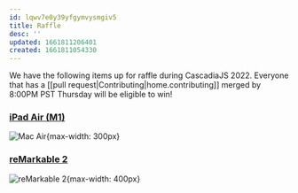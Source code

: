 ```yaml
---
id: lqwv7e0y39yfgymvysmgiv5
title: Raffle
desc: ''
updated: 1661811206401
created: 1661811054330
---
```



We have the following items up for raffle during CascadiaJS 2022. Everyone that has a [[pull request|Contributing|home.contributing]] merged by 8:00PM PST Thursday will be eligible to win!

### [iPad Air (M1)](https://www.apple.com/ipad-air/)
![Mac Air](https://store.storeimages.cdn-apple.com/4982/as-images.apple.com/is/ipad-air-select-202203?wid=3530&hei=4000&fmt=jpeg&qlt=90&.v=1645665079887){max-width: 300px}

### [reMarkable 2](https://remarkable.com/store/remarkable-2)

![reMarkable 2](https://cdn.sanity.io/images/0e4kwcjv/production/57a3c899716c25251654f71016ced22c9781f448-1416x1424.png?w=708&fm=webp&q=90){max-width: 400px}